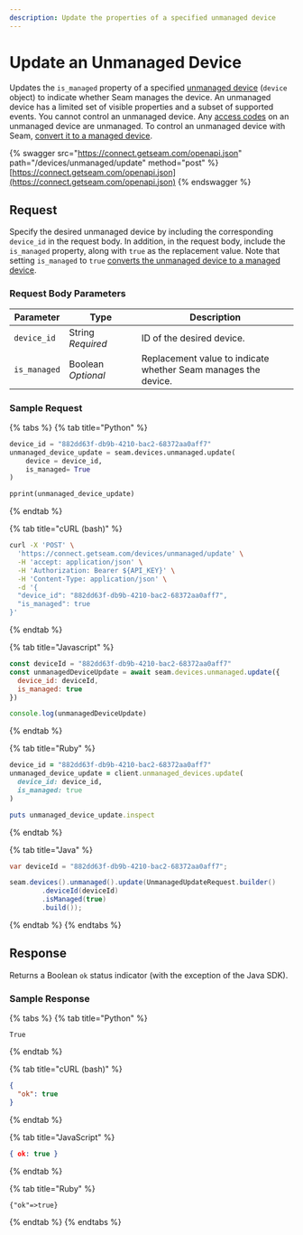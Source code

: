 ```yaml
---
description: Update the properties of a specified unmanaged device
---
```


# Update an Unmanaged Device

Updates the `is_managed` property of a specified [unmanaged device](../../core-concepts/devices/#managed-devices-and-unmanaged-devices) (`device` object) to indicate whether Seam manages the device. An unmanaged device has a limited set of visible properties and a subset of supported events. You cannot control an unmanaged device. Any [access codes](../../products/smart-locks/access-codes/) on an unmanaged device are unmanaged. To control an unmanaged device with Seam, [convert it to a managed device](../../core-concepts/devices/#convert-an-unmanaged-device-to-managed).

{% swagger src="https://connect.getseam.com/openapi.json" path="/devices/unmanaged/update" method="post" %}
[https://connect.getseam.com/openapi.json](https://connect.getseam.com/openapi.json)
{% endswagger %}

## Request

Specify the desired unmanaged device by including the corresponding `device_id` in the request body. In addition, in the request body, include the `is_managed` property, along with `true` as the replacement value. Note that setting `is_managed` to `true` [converts the unmanaged device to a managed device](../../core-concepts/devices/#convert-an-unmanaged-device-to-managed).

### Request Body Parameters

<table><thead><tr><th>Parameter</th><th width="112.33333333333331">Type</th><th>Description</th></tr></thead><tbody><tr><td><code>device_id</code></td><td>String<br><em>Required</em></td><td>ID of the desired device.</td></tr><tr><td><code>is_managed</code></td><td>Boolean<br><em>Optional</em></td><td>Replacement value to indicate whether Seam manages the device.</td></tr></tbody></table>

### Sample Request

{% tabs %}
{% tab title="Python" %}
```python
device_id = "882dd63f-db9b-4210-bac2-68372aa0aff7"
unmanaged_device_update = seam.devices.unmanaged.update(
    device = device_id,
    is_managed= True
)

pprint(unmanaged_device_update)
```
{% endtab %}

{% tab title="cURL (bash)" %}
```bash
curl -X 'POST' \
  'https://connect.getseam.com/devices/unmanaged/update' \
  -H 'accept: application/json' \
  -H 'Authorization: Bearer ${API_KEY}' \
  -H 'Content-Type: application/json' \
  -d '{
  "device_id": "882dd63f-db9b-4210-bac2-68372aa0aff7",
  "is_managed": true
}'
```
{% endtab %}

{% tab title="Javascript" %}
```javascript
const deviceId = "882dd63f-db9b-4210-bac2-68372aa0aff7"
const unmanagedDeviceUpdate = await seam.devices.unmanaged.update({
  device_id: deviceId,
  is_managed: true
})

console.log(unmanagedDeviceUpdate)
```
{% endtab %}

{% tab title="Ruby" %}
```ruby
device_id = "882dd63f-db9b-4210-bac2-68372aa0aff7"
unmanaged_device_update = client.unmanaged_devices.update(
  device_id: device_id,
  is_managed: true
)

puts unmanaged_device_update.inspect
```
{% endtab %}

{% tab title="Java" %}
```java
var deviceId = "882dd63f-db9b-4210-bac2-68372aa0aff7";

seam.devices().unmanaged().update(UnmanagedUpdateRequest.builder()
        .deviceId(deviceId)
        .isManaged(true)
        .build());
```
{% endtab %}
{% endtabs %}

## Response

Returns a Boolean `ok` status indicator (with the exception of the Java SDK).

### Sample Response

{% tabs %}
{% tab title="Python" %}
```
True
```
{% endtab %}

{% tab title="cURL (bash)" %}
```json
{
  "ok": true
}
```
{% endtab %}

{% tab title="JavaScript" %}
```json
{ ok: true }
```
{% endtab %}

{% tab title="Ruby" %}
```
{"ok"=>true}
```
{% endtab %}
{% endtabs %}
